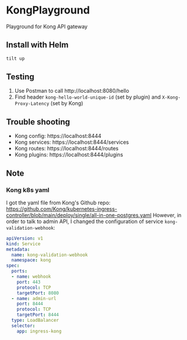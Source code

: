 # KongPlayground
Playground for Kong API gateway

## Install with Helm
```bash
tilt up
```

## Testing
1. Use Postman to call http://localhost:8080/hello
2. Find header `kong-hello-world-unique-id` (set by plugin) and `X-Kong-Proxy-Latency` (set by Kong)

## Trouble shooting
- Kong config: https://localhost:8444
- Kong services: https://localhost:8444/services
- Kong routes: https://localhost:8444/routes
- Kong plugins: https://localhost:8444/plugins

## Note
### Kong k8s yaml
I got the yaml file from Kong's Github repo: https://github.com/Kong/kubernetes-ingress-controller/blob/main/deploy/single/all-in-one-postgres.yaml
However, in order to talk to admin API, I changed the configuration of service `kong-validation-webhook`:
```yaml
apiVersion: v1
kind: Service
metadata:
  name: kong-validation-webhook
  namespace: kong
spec:
  ports:
  - name: webhook
    port: 443
    protocol: TCP
    targetPort: 8080
  - name: admin-url
    port: 8444
    protocol: TCP
    targetPort: 8444
  type: LoadBalancer
  selector:
    app: ingress-kong
```